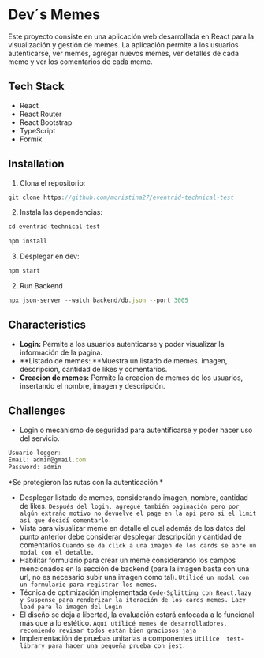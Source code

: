 # Dev´s Memes

Este proyecto consiste en una aplicación web desarrollada en React para la visualización y gestión de memes. La aplicación permite a los usuarios autenticarse, ver memes, agregar nuevos memes, ver detalles de cada meme y ver los comentarios de cada meme.

## Tech Stack

- React
- React Router
- React Bootstrap
- TypeScript
- Formik

## Installation 

1. Clona el repositorio:

```javascript
git clone https://github.com/mcristina27/eventrid-technical-test
```

2. Instala las dependencias:

```javascript
cd eventrid-technical-test
```
```javascript
npm install
```
3. Desplegar en dev:

```javascript
npm start
```
2. Run Backend
```javascript
npx json-server --watch backend/db.json --port 3005
```

## Characteristics

- **Login:** Permite a los usuarios autenticarse y poder visualizar la información de la pagina. 
- **Listado de memes: **Muestra un listado de memes. imagen, descripcion, cantidad de likes y comentarios.
- **Creacion de memes:** Permite la creacion de memes de los usuarios, insertando el nombre, imagen y descripción.

## Challenges

- Login o mecanismo de seguridad para autentificarse y poder hacer uso del servicio.
```javascript
Usuario logger:
Email: admin@gmail.com
Password: admin
```
*Se protegieron las rutas con la autenticación *
- Desplegar listado de memes, considerando imagen, nombre, cantidad de likes.
        ```
		Después del login, agregué también paginación pero por algún extraño motivo no devuelve el page en la api pero si el limit así que decidí comentarlo.
        ```
- Vista para visualizar meme en detalle el cual además de los datos del punto anterior debe considerar desplegar descripción y cantidad de comentarios
        ```
		Cuando se da click a una imagen de los cards se abre un modal con el detalle.
        ```
- Habilitar formulario para crear un meme considerando los campos mencionados en la sección de backend (para la imagen basta con una url, no es necesario subir una imagen como tal).
		```
        Utilicé un modal con un formulario para registrar los memes.
        ```
- Técnica de optimización implementada
        ```
		Code-Splitting con React.lazy y Suspense para renderizar la iteración de los cards memes.
		Lazy load para la imagen del Login
        ```
- El diseño se deja a libertad, la evaluación estará enfocada a lo funcional más que a lo estético.
		```
        Aquí utilicé memes de desarrolladores, recomiendo revisar todos están bien graciosos jaja
        ```
- Implementación de pruebas unitarias a componentes
		```
        Utilice  test-library para hacer una pequeña prueba con jest.
        ```